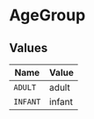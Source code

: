 # AgeGroup


## Values

| Name     | Value    |
| -------- | -------- |
| `ADULT`  | adult    |
| `INFANT` | infant   |